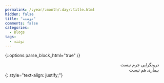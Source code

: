 ```yaml
---
permalink: /:year/:month/:day/:title.html
hidden: false
title: "نوشته"
comments: false
categories:
  - Blogs
tags:
  - نوشته
---
```


{::options parse_block_html="true" /}
<div dir='rtl' align='right'>
درونگرایی جرم نیست<br>
بیماری هم نیست
</div>
{: style="text-align: justify;"}